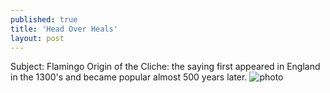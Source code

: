 ```yaml
---
published: true
title: 'Head Over Heals'
layout: post
---
```

Subject: Flamingo
Origin of the Cliche: the saying first appeared in England in the 1300's and became popular almost 500 years later.
![photo](http://res.cloudinary.com/dijs-design/image/upload/v1449355317/IMG_4564_irsbdj.jpg)